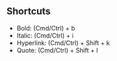 ## Shortcuts
- Bold: (Cmd/Ctrl) + b
- Italic: (Cmd/Ctrl) + i
- Hyperlink: (Cmd/Ctrl) + Shift + k
- Quote: (Cmd/Ctrl) + Shift + l
